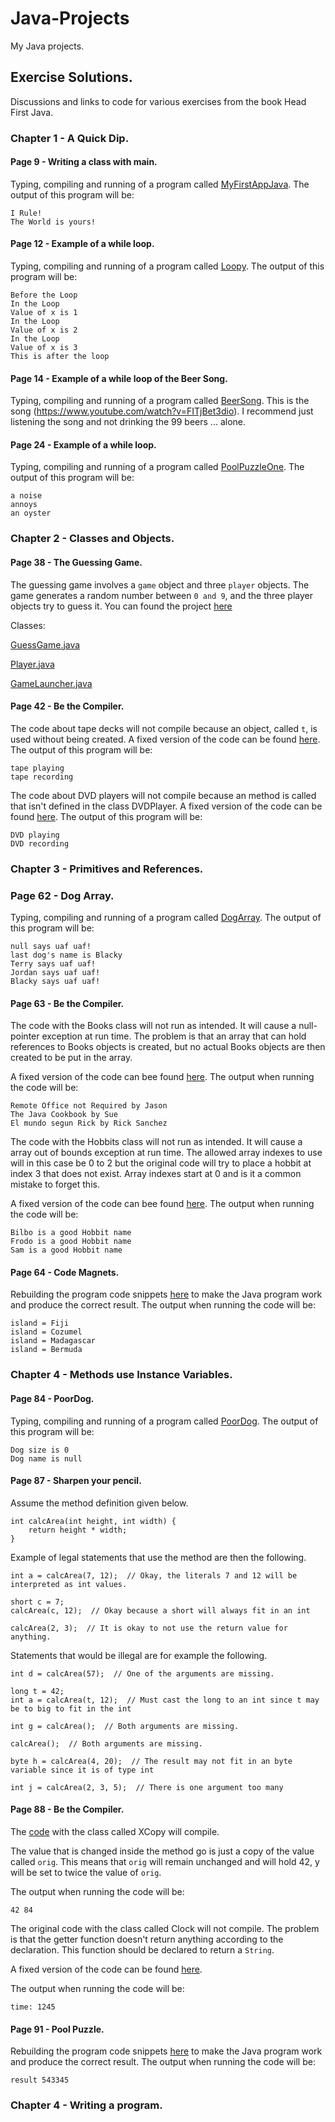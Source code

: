 # Java-Projects
My Java projects.

## Exercise Solutions.
Discussions and links to code for various exercises from the book Head First Java.

### Chapter 1 - A Quick Dip.

#### Page 9 - Writing a class with main.
Typing, compiling and running of a program called [MyFirstAppJava](https://github.com/SantiagoH3/Java-Projects/blob/master/MyFirstAppJava/src/MyFirstApp.java). The output of this program will be:  
```
I Rule!
The World is yours!
```
#### Page 12 - Example of a while loop.
Typing, compiling and running of a program called [Loopy](https://github.com/SantiagoH3/Java-Projects/blob/master/Loopy/src/Loopy.java). The output of this program will be:  
```
Before the Loop
In the Loop
Value of x is 1
In the Loop
Value of x is 2
In the Loop
Value of x is 3
This is after the loop
```
#### Page 14 - Example of a while loop of the Beer Song.
Typing, compiling and running of a program called [BeerSong](https://github.com/SantiagoH3/Java-Projects/blob/master/BeerSong/src/BeerSong.java). This is the song (https://www.youtube.com/watch?v=FITjBet3dio). I recommend just listening the song and not drinking the 99 beers ... alone.

#### Page 24 - Example of a while loop.
Typing, compiling and running of a program called [PoolPuzzleOne](https://github.com/SantiagoH3/Java-Projects/blob/master/PoolPuzzleOne/src/PoolPuzzleOne.java). The output of this program will be:
```
a noise 
annoys 
an oyster 
```

### Chapter 2 - Classes and Objects.

#### Page 38 - The Guessing Game.
The guessing game involves a `game` object and three `player` objects. The game generates a random number between `0 and 9`, and the three player objects try to guess it. You can found the project [here](https://github.com/SantiagoH3/Java-Projects/tree/master/GuessGame/src)

Classes:

[GuessGame.java](https://github.com/SantiagoH3/Java-Projects/blob/master/GuessGame/src/GuessGame.java)

[Player.java](https://github.com/SantiagoH3/Java-Projects/blob/master/GuessGame/src/Player.java)

[GameLauncher.java](https://github.com/SantiagoH3/Java-Projects/blob/master/GuessGame/src/GameLauncher.java)

#### Page 42 - Be the Compiler.
The code about tape decks will not compile because an object, called `t`, is used without being created. A fixed version of the code can be found [here](https://github.com/SantiagoH3/Java-Projects/blob/master/TapeDeck/src/TapeDeck.java). The output of this program will be:  
```
tape playing
tape recording
```

The code about DVD players will not compile because an method is called that isn't defined in the class DVDPlayer. A fixed version of the code can be found [here](https://github.com/SantiagoH3/Java-Projects/blob/master/DVDPlayer/src/DVDPlayerTestDrive.java). The output of this program will be:  
```
DVD playing
DVD recording
```

### Chapter 3 - Primitives and References.

### Page 62 - Dog Array.
Typing, compiling and running of a program called [DogArray](https://github.com/SantiagoH3/Java-Projects/blob/master/DogArray/src/Dog.java). The output of this program will be:
```
null says uaf uaf!
last dog's name is Blacky
Terry says uaf uaf!
Jordan says uaf uaf!
Blacky says uaf uaf!
```

#### Page 63 - Be the Compiler.
The code with the Books class will not run as intended. It will cause a null-pointer exception at run time. The problem is that an array that can hold references to Books objects is created, but no actual Books objects are then created to be put in the array.  

A fixed version of the code can bee found [here](https://github.com/SantiagoH3/Java-Projects/blob/master/BooksArray/src/Books.java). The output when running the code will be:  
```
Remote Office not Required by Jason
The Java Cookbook by Sue
El mundo segun Rick by Rick Sanchez
``` 

The code with the Hobbits class will not run as intended. It will cause a array out of bounds exception at run time. The allowed array indexes to use will in this case be 0 to 2 but the original code will try to place a hobbit at index 3 that does not exist. Array indexes start at 0 and is it a common mistake to forget this.  

A fixed version of the code can bee found [here](https://github.com/SantiagoH3/Java-Projects/blob/master/HobbitsPro/src/Hobbits.java). The output when running the code will be:  
```
Bilbo is a good Hobbit name
Frodo is a good Hobbit name
Sam is a good Hobbit name
```

#### Page 64 - Code Magnets.
Rebuilding the program code snippets [here](https://github.com/SantiagoH3/Java-Projects/blob/master/TriangleExtraBonus/src/Triangle.java) to make the Java program work and produce the correct result. The output when running the code will be:
```
island = Fiji
island = Cozumel
island = Madagascar
island = Bermuda
```
### Chapter 4 - Methods use Instance Variables.

#### Page 84 - PoorDog.
Typing, compiling and running of a program called [PoorDog](https://github.com/SantiagoH3/Java-Projects/blob/master/PoorDog/src/PoorDogTestDrive.java). The output of this program will be:
```
Dog size is 0
Dog name is null
```

#### Page 87 - Sharpen your pencil.
Assume the method definition given below.  
```
int calcArea(int height, int width) {
	return height * width;
}
```
Example of legal statements that use the method are then the following.  
```
int a = calcArea(7, 12);  // Okay, the literals 7 and 12 will be interpreted as int values.
```
```
short c = 7;
calcArea(c, 12);  // Okay because a short will always fit in an int  
```
```
calcArea(2, 3);  // It is okay to not use the return value for anything.
```
Statements that would be illegal are for example the following.  
```
int d = calcArea(57);  // One of the arguments are missing.
```
```
long t = 42;
int a = calcArea(t, 12);  // Must cast the long to an int since t may be to big to fit in the int
```
```
int g = calcArea();	 // Both arguments are missing.
```
```
calcArea();  // Both arguments are missing.
```
```
byte h = calcArea(4, 20);  // The result may not fit in an byte variable since it is of type int
```
```
int j = calcArea(2, 3, 5);  // There is one argument too many
```

#### Page 88 - Be the Compiler.
The [code](https://github.com/SantiagoH3/Java-Projects/blob/master/XCopy/src/XCopy.java) with the class called XCopy will compile.  

The value that is changed inside the method go is just a copy of the value called `orig`. This means that `orig` will remain unchanged and will hold 42, y will be set to twice the value of `orig`.

The output when running the code will be:  
```
42 84  
```

The original code with the class called Clock will not compile. The problem is that the getter function doesn't return anything according to the declaration. This function should be declared to return a `String`.  

A fixed version of the code can be found [here](https://github.com/SantiagoH3/Java-Projects/blob/master/Clock/src/Clock.java).  

The output when running the code will be:  
```
time: 1245  
```
#### Page 91 - Pool Puzzle.
Rebuilding the program code snippets [here](https://github.com/SantiagoH3/Java-Projects/tree/master/Puzzle4/src) to make the Java program work and produce the correct result. The output when running the code will be:
```
result 543345
```

### Chapter 4 - Writing a program.
